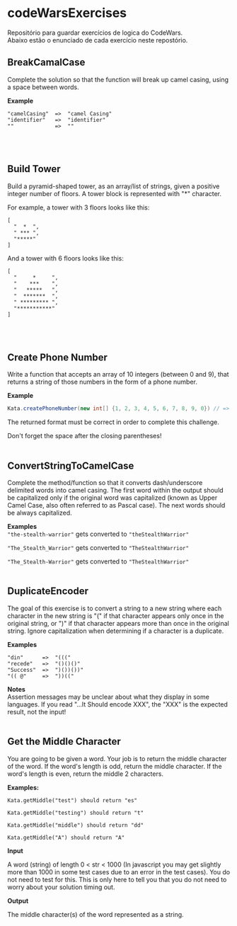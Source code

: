 # codeWarsExercises
Repositório para guardar exercícios de logica do CodeWars. <br>
Abaixo estão o enunciado de cada exercício neste repostório.

## BreakCamalCase
Complete the solution so that the function will break up camel casing, using a space between words.

<strong>Example</strong>
```
"camelCasing"  =>  "camel Casing"
"identifier"   =>  "identifier"
""             =>  ""
```
<br>
<br>

## Build Tower
Build a pyramid-shaped tower, as an array/list of strings, given a positive integer number of floors. A tower block is represented with "*" character.

For example, a tower with 3 floors looks like this:
```
[
  "  *  ",
  " *** ", 
  "*****"
]
```
And a tower with 6 floors looks like this:
```
[
  "     *     ", 
  "    ***    ", 
  "   *****   ", 
  "  *******  ", 
  " ********* ", 
  "***********"
]
```
<br>
<br>

## Create Phone Number

Write a function that accepts an array of 10 integers (between 0 and 9), that returns a string of those numbers in the form of a phone number.

<strong>Example</strong>
```java
Kata.createPhoneNumber(new int[] {1, 2, 3, 4, 5, 6, 7, 8, 9, 0}) // => returns "(123) 456-7890"
```
The returned format must be correct in order to complete this challenge.

Don't forget the space after the closing parentheses!
<br>
<br>
## ConvertStringToCamelCase

Complete the method/function so that it converts dash/underscore delimited words into camel casing. The first word within the output should be capitalized only if the original word was capitalized (known as Upper Camel Case, also often referred to as Pascal case). The next words should be always capitalized.

<strong>Examples</strong> 
<br>
```"the-stealth-warrior"``` gets converted to ```"theStealthWarrior"```

```"The_Stealth_Warrior"``` gets converted to ```"TheStealthWarrior"```

```"The_Stealth-Warrior"``` gets converted to ```"TheStealthWarrior"```
<br>
<br>
## DuplicateEncoder
The goal of this exercise is to convert a string to a new string where each character in the new string is "(" if that character appears only once in the original string, or ")" if that character appears more than once in the original string. Ignore capitalization when determining if a character is a duplicate.

<strong> Examples </strong>
```
"din"      =>  "((("
"recede"   =>  "()()()"
"Success"  =>  ")())())"
"(( @"     =>  "))((" 
````
<strong>Notes</strong> <br>
Assertion messages may be unclear about what they display in some languages. If you read "...It Should encode XXX", the "XXX" is the expected result, not the input!
<br>
<br>

## Get the Middle Character
You are going to be given a word. Your job is to return the middle character of the word. If the word's length is odd, return the middle character. If the word's length is even, return the middle 2 characters.

<strong>Examples:</strong>
```
Kata.getMiddle("test") should return "es"

Kata.getMiddle("testing") should return "t"

Kata.getMiddle("middle") should return "dd"

Kata.getMiddle("A") should return "A"
```
<strong>Input</strong>

A word (string) of length 0 < str < 1000 (In javascript you may get slightly more than 1000 in some test cases due to an error in the test cases). You do not need to test for this. This is only here to tell you that you do not need to worry about your solution timing out.

<strong>Output</strong>

The middle character(s) of the word represented as a string.
